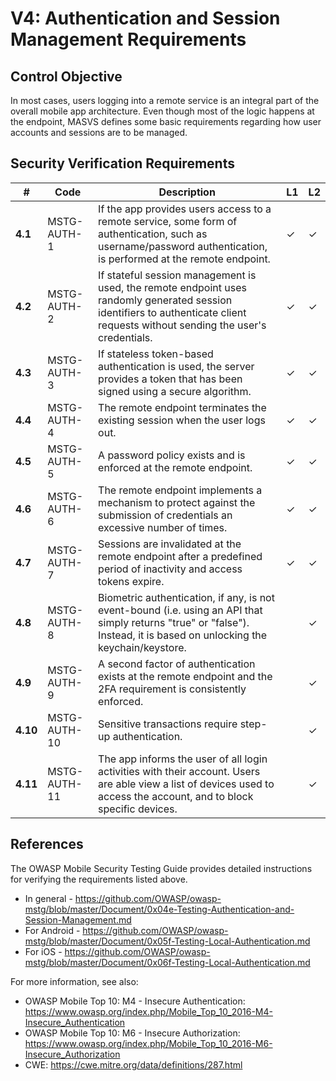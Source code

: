 # V4: Authentication and Session Management Requirements

## Control Objective

In most cases, users logging into a remote service is an integral part of the overall mobile app architecture. Even though most of the logic happens at the endpoint, MASVS defines some basic requirements regarding how user accounts and sessions are to be managed.

## Security Verification Requirements

| # | Code | Description | L1 | L2 |
| --- | --- | --- | --- | --- |
| **4.1** | MSTG-AUTH-1 | If the app provides users access to a remote service, some form of authentication, such as username/password authentication, is performed at the remote endpoint. | ✓ | ✓ |
| **4.2** | MSTG-AUTH-2 | If stateful session management is used, the remote endpoint uses randomly generated session identifiers to authenticate client requests without sending the user's credentials.  | ✓ | ✓ |
| **4.3** | MSTG-AUTH-3 | If stateless token-based authentication is used, the server provides a token that has been signed using a secure algorithm. | ✓ | ✓ |
| **4.4** | MSTG-AUTH-4 | The remote endpoint terminates the existing session when the user logs out. | ✓ | ✓ |
| **4.5** | MSTG-AUTH-5 | A password policy exists and is enforced at the remote endpoint. | ✓ | ✓ |
| **4.6** | MSTG-AUTH-6 | The remote endpoint implements a mechanism to protect against the submission of credentials an excessive number of times. | ✓ | ✓ |
| **4.7** | MSTG-AUTH-7 | Sessions are invalidated at the remote endpoint after a predefined period of inactivity and access tokens expire. | ✓ | ✓ |
| **4.8** | MSTG-AUTH-8 | Biometric authentication, if any, is not event-bound (i.e. using an API that simply returns "true" or "false"). Instead, it is based on unlocking the keychain/keystore. |   | ✓ |
| **4.9** | MSTG-AUTH-9 | A second factor of authentication exists at the remote endpoint and the 2FA requirement is consistently enforced.  |   | ✓ |
| **4.10** | MSTG-AUTH-10 | Sensitive transactions require step-up authentication.  |   | ✓ |
| **4.11** | MSTG-AUTH-11 | The app informs the user of all login activities with their account. Users are able view a list of devices used to access the account, and to block specific devices. |  | ✓ |

<div style="page-break-after: always;"></div>

## References

The OWASP Mobile Security Testing Guide provides detailed instructions for verifying the requirements listed above.

- In general - <https://github.com/OWASP/owasp-mstg/blob/master/Document/0x04e-Testing-Authentication-and-Session-Management.md>
- For Android - <https://github.com/OWASP/owasp-mstg/blob/master/Document/0x05f-Testing-Local-Authentication.md>
- For iOS - <https://github.com/OWASP/owasp-mstg/blob/master/Document/0x06f-Testing-Local-Authentication.md>

For more information, see also:

- OWASP Mobile Top 10: M4 - Insecure Authentication: <https://www.owasp.org/index.php/Mobile_Top_10_2016-M4-Insecure_Authentication>
- OWASP Mobile Top 10: M6 - Insecure Authorization: <https://www.owasp.org/index.php/Mobile_Top_10_2016-M6-Insecure_Authorization>
- CWE:  <https://cwe.mitre.org/data/definitions/287.html>
